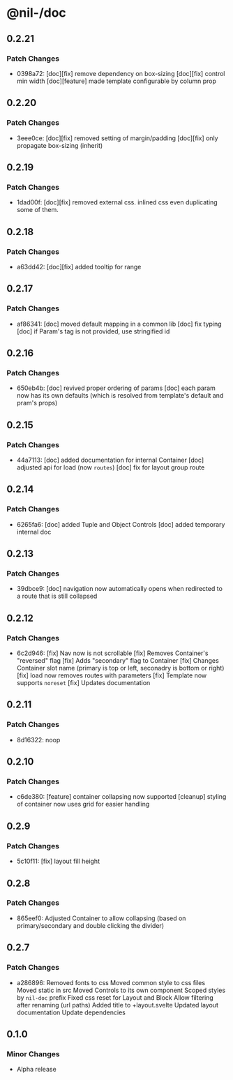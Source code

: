 # @nil-/doc

## 0.2.21

### Patch Changes

-   0398a72: [doc][fix] remove dependency on box-sizing
    [doc][fix] control min width
    [doc][feature] made template configurable by column prop

## 0.2.20

### Patch Changes

-   3eee0ce: [doc][fix] removed setting of margin/padding
    [doc][fix] only propagate box-sizing (inherit)

## 0.2.19

### Patch Changes

-   1dad00f: [doc][fix] removed external css. inlined css even duplicating some of them.

## 0.2.18

### Patch Changes

-   a63dd42: [doc][fix] added tooltip for range

## 0.2.17

### Patch Changes

-   af86341: [doc] moved default mapping in a common lib
    [doc] fix typing
    [doc] if Param's tag is not provided, use stringified id

## 0.2.16

### Patch Changes

-   650eb4b: [doc] revived proper ordering of params
    [doc] each param now has its own defaults (which is resolved from template's default and pram's props)

## 0.2.15

### Patch Changes

-   44a7113: [doc] added documentation for internal Container
    [doc] adjusted api for load (now `routes`)
    [doc] fix for layout group route

## 0.2.14

### Patch Changes

-   6265fa6: [doc] added Tuple and Object Controls
    [doc] added temporary internal doc

## 0.2.13

### Patch Changes

-   39dbce9: [doc] navigation now automatically opens when redirected to a route that is still collapsed

## 0.2.12

### Patch Changes

-   6c2d946: [fix] Nav now is not scrollable
    [fix] Removes Container's "reversed" flag
    [fix] Adds "secondary" flag to Container
    [fix] Changes Container slot name (primary is top or left, seconadry is bottom or right)
    [fix] load now removes routes with parameters
    [fix] Template now supports `noreset`
    [fix] Updates documentation

## 0.2.11

### Patch Changes

-   8d16322: noop

## 0.2.10

### Patch Changes

-   c6de380: [feature] container collapsing now supported
    [cleanup] styling of container now uses grid for easier handling

## 0.2.9

### Patch Changes

-   5c10f11: [fix] layout fill height

## 0.2.8

### Patch Changes

-   865eef0: Adjusted Container to allow collapsing (based on primary/secondary and double clicking the divider)

## 0.2.7

### Patch Changes

-   a286896: Removed fonts to css
    Moved common style to css files
    Moved static in src
    Moved Controls to its own component
    Scoped styles by `nil-doc` prefix
    Fixed css reset for Layout and Block
    Allow filtering after renaming (url paths)
    Added title to +layout.svelte
    Updated layout documentation
    Update dependencies

## 0.1.0

### Minor Changes

-   Alpha release
